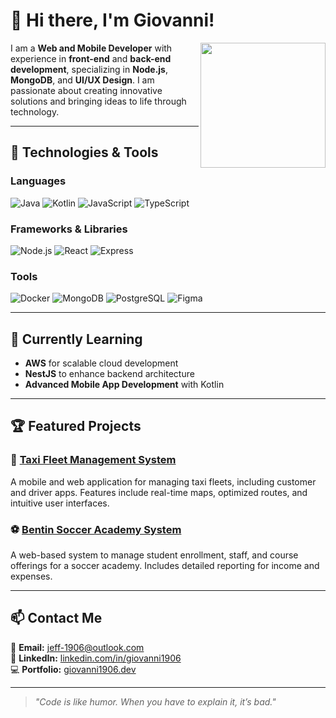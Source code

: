 # 👋 Hi there, I'm Giovanni!  

<img align="right" src="https://github.com/Giovanni1906/Giovanni1906/raw/main/profile.png" width="200"/>

I am a **Web and Mobile Developer** with experience in **front-end** and **back-end development**, specializing in **Node.js**, **MongoDB**, and **UI/UX Design**. I am passionate about creating innovative solutions and bringing ideas to life through technology.

---

## 🚀 Technologies & Tools  
### **Languages**
![Java](https://img.shields.io/badge/Java-%23ED8B00.svg?style=for-the-badge&logo=java&logoColor=white)
![Kotlin](https://img.shields.io/badge/Kotlin-%230095D5.svg?style=for-the-badge&logo=kotlin&logoColor=white)
![JavaScript](https://img.shields.io/badge/JavaScript-%23F7DF1E.svg?style=for-the-badge&logo=javascript&logoColor=black)
![TypeScript](https://img.shields.io/badge/TypeScript-%23007ACC.svg?style=for-the-badge&logo=typescript&logoColor=white)

### **Frameworks & Libraries**
![Node.js](https://img.shields.io/badge/Node.js-%23339933.svg?style=for-the-badge&logo=node.js&logoColor=white)
![React](https://img.shields.io/badge/React-%2361DAFB.svg?style=for-the-badge&logo=react&logoColor=black)
![Express](https://img.shields.io/badge/Express.js-%23000000.svg?style=for-the-badge&logo=express&logoColor=white)

### **Tools**
![Docker](https://img.shields.io/badge/Docker-%230db7ed.svg?style=for-the-badge&logo=docker&logoColor=white)
![MongoDB](https://img.shields.io/badge/MongoDB-%2347A248.svg?style=for-the-badge&logo=mongodb&logoColor=white)
![PostgreSQL](https://img.shields.io/badge/PostgreSQL-%23336791.svg?style=for-the-badge&logo=postgresql&logoColor=white)
![Figma](https://img.shields.io/badge/Figma-%23F24E1E.svg?style=for-the-badge&logo=figma&logoColor=white)

---

## 🌱 Currently Learning
- **AWS** for scalable cloud development
- **NestJS** to enhance backend architecture
- **Advanced Mobile App Development** with Kotlin

---

## 🏆 Featured Projects  
### 🚗 [Taxi Fleet Management System](https://github.com/Giovanni1906/taxi-system)
A mobile and web application for managing taxi fleets, including customer and driver apps. Features include real-time maps, optimized routes, and intuitive user interfaces.

### ⚽ [Bentin Soccer Academy System](https://github.com/Giovanni1906/bentin-system)
A web-based system to manage student enrollment, staff, and course offerings for a soccer academy. Includes detailed reporting for income and expenses.

---

## 📫 Contact Me  
📧 **Email:** jeff-1906@outlook.com  
💼 **LinkedIn:** [linkedin.com/in/giovanni1906](https://www.linkedin.com/in/giovanni1906)  
💻 **Portfolio:** [giovanni1906.dev](https://giovanni1906.dev)  

---

> _"Code is like humor. When you have to explain it, it’s bad."_  

